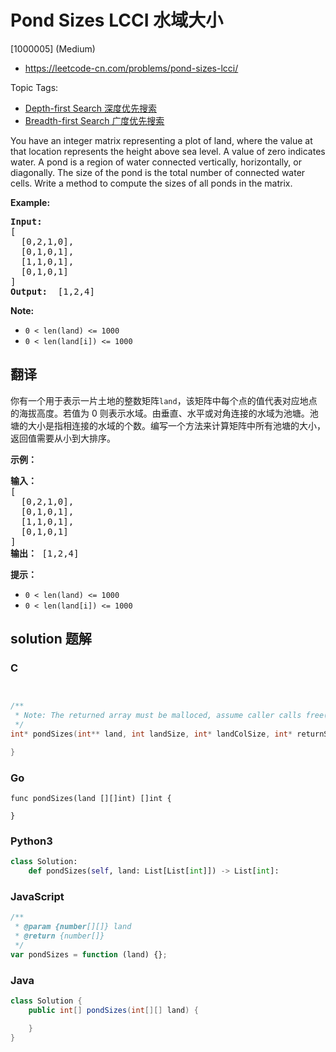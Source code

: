 # Pond Sizes LCCI 水域大小

[1000005] (Medium)

- https://leetcode-cn.com/problems/pond-sizes-lcci/

Topic Tags:

- [Depth-first Search 深度优先搜索](https://leetcode-cn.com/tag/depth-first-search/)
- [Breadth-first Search 广度优先搜索](https://leetcode-cn.com/tag/breadth-first-search/)

You have an integer matrix representing a plot of land, where the value at that loca­tion represents the height above sea level. A value of zero indicates water. A pond is a region of water connected vertically, horizontally, or diagonally. The size of the pond is the total number of connected water cells. Write a method to compute the sizes of all ponds in the matrix.

**Example:**

<pre><strong>Input: </strong>
[
  [0,2,1,0],
  [0,1,0,1],
  [1,1,0,1],
  [0,1,0,1]
]
<strong>Output: </strong> [1,2,4]
</pre>

**Note:**

- `0 < len(land) <= 1000`
- `0 < len(land[i]) <= 1000`

## 翻译

你有一个用于表示一片土地的整数矩阵`land`，该矩阵中每个点的值代表对应地点的海拔高度。若值为 0 则表示水域。由垂直、水平或对角连接的水域为池塘。池塘的大小是指相连接的水域的个数。编写一个方法来计算矩阵中所有池塘的大小，返回值需要从小到大排序。

**示例：**

<pre><strong>输入：</strong>
[
  [0,2,1,0],
  [0,1,0,1],
  [1,1,0,1],
  [0,1,0,1]
]
<strong>输出：</strong> [1,2,4]
</pre>

**提示：**

- `0 < len(land) <= 1000`
- `0 < len(land[i]) <= 1000`

## solution 题解

### C

```c


/**
 * Note: The returned array must be malloced, assume caller calls free().
 */
int* pondSizes(int** land, int landSize, int* landColSize, int* returnSize){

}


```

### Go

```golang
func pondSizes(land [][]int) []int {

}
```

### Python3

```python
class Solution:
    def pondSizes(self, land: List[List[int]]) -> List[int]:
```

### JavaScript

```javascript
/**
 * @param {number[][]} land
 * @return {number[]}
 */
var pondSizes = function (land) {};
```

### Java

```java
class Solution {
    public int[] pondSizes(int[][] land) {

    }
}
```
